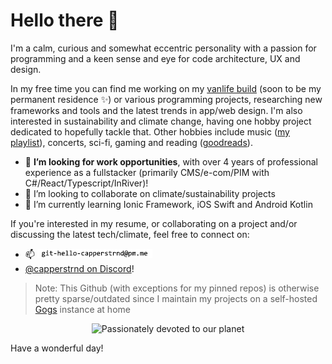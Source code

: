 # Hello there 👋

I'm a calm, curious and somewhat eccentric personality with a passion for programming and a keen sense and eye for code architecture, UX and design.

In my free time you can find me working on my [vanlife build](https://instagram.com/wheeldwell) (soon to be my permanent residence ✨) or various programming projects, researching new frameworks and tools and the latest trends in app/web design. I'm also interested in sustainability and climate change, having one hobby project dedicated to hopefully tackle that. Other hobbies include music ([my playlist](https://open.spotify.com/playlist/3UwTfkqZMLQ2Z4jJbpHwu2?si=e2b35ca587694a38)), concerts, sci-fi, gaming and reading ([goodreads](https://goodreads.com/capperstrnd)).

- 🤔 **I’m looking for work opportunities**, with over 4 years of professional experience as a fullstacker (primarily CMS/e-com/PIM with C#/React/Typescript/InRiver)!
- 👯 I’m looking to collaborate on climate/sustainability projects
- 🌱 I’m currently learning Ionic Framework, iOS Swift and Android Kotlin

If you're interested in my resume, or collaborating on a project and/or discussing the latest tech/climate, feel free to connect on:
- 📫 !['robots beware - electrified postage method, ask a friend if you can't see this <3'](./assets/reachme.png)
- [@capperstrnd on Discord](https://discord.com/users/capperstrnd)!

> Note: This Github (with exceptions for my pinned repos) is otherwise pretty sparse/outdated since I maintain my projects on a self-hosted [Gogs](https://github.com/gogs/gogs) instance at home
<div align="center">

<img src="./assets/earthgif.gif" alt="Passionately devoted to our planet" width=320 height=320>

</div>

Have a wonderful day!
